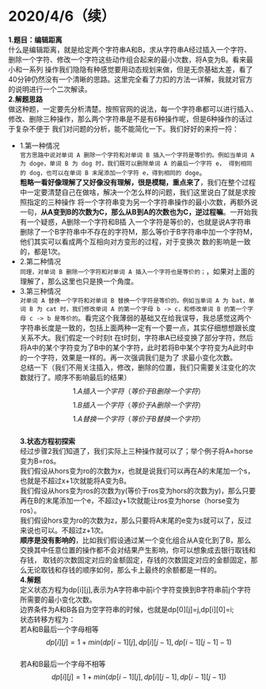 # 2020/4/6（续）  
**1.题目：编辑距离**  
什么是编辑距离，就是给定两个字符串A和B，求从字符串A经过插入一个字符、删除一个字符、修改一个字符这些动作组合起来的最小次数，将A变为B。看来最小和一系列
操作我们隐隐有种感觉要用动态规划来做，但是无奈基础太差，看了40分钟仍然没有一个清晰的思路。这里完全看了力扣的方法一详解，我就对官方的说明进行一个二次解读。  
**2.解题思路**  
做这种题，一定要先分析清楚。按照官网的说法，每一个字符串都可以进行插入、修改、删除三种操作，那么两个字符串是不是有6种操作呢，但是6种操作的话过于复杂不便于
我们对问题的分析，能不能简化一下。我们好好的来捋一捋：  
- 1.第一种情况  
`官方思路中说对单词 A 删除一个字符和对单词 B 插入一个字符是等价的。例如当单词 A 为 doge，单词 B 为 dog 时，我们既可以删除单词 A 的最后一个字符 e，
得到相同的 dog，也可以在单词 B 末尾添加一个字符 e，得到相同的 doge`。  
**粗略一看好像理解了又好像没有理解，很是模糊，重点来了**，我们在整个过程中一定要清楚自己在做啥，解决一个怎么样的问题，我们这里说白了就是求按照指定的三种操作
将一个字符串变为另一个字符串操作的最小次数，再额外说一句，**从A变到B的次数为C，那么从B到A的次数也为C，逆过程嘛**。一开始我有一个疑惑，A删除一个字符和B插
入一个字符是等价的，也就是说A字符串删除了一个B字符串中不存在的字符M，那么等价于B字符串中加一个字符M，他们其实可以看成两个互相向对方变形的过程，对于变换次
数的影响是一致的，都是1次。  
- 2.第二种情况  
`同理，对单词 B 删除一个字符和对单词 A 插入一个字符也是等价的；`，如果对上面的理解了，那么这里也只是换一个角度。
- 3.第三种情况  
`对单词 A 替换一个字符和对单词 B 替换一个字符是等价的。例如当单词 A 为 bat，单词 B 为 cat 时，我们修改单词 A 的第一个字母 b -> c，和修改单词 B 的第一个字母 c -> b
是等价的`。看完这个我薄弱的基础又在给我误导，我总感觉这两个字符串长度是一致的，包括上面两种一定有一个要一点，其实仔细想想跟长度关系不大。我们假定一个时刻t
在t时刻，字符串A已经变换了部分字符，然后将A中的某个字符变为了B中的某个字符，此时若将B中某个字符变为A此时中的一个字符，效果是一样的。再一次强调我们是为了
求最小变化次数。  
总结一下（我们不用关注插入，修改，删除的位置，我们只需要关注变化的次数就行了。顺序不影响最后的结果）
$$1.A插入一个字符（等价于B删除一个字符）$$
$$1.B插入一个字符（等价于A删除一个字符）$$
$$1.A替换一个字符（等价于B替换一个字符）$$  
**3.状态方程初探索**  
经过步骤2我们知道了，我们实际上三种操作就可以了；举个例子将A=horse 变为B=ros。  
我们假设从hors变为ro的次数为x，也就是说我们可以再在A的末尾加一个s，也就是不超过x+1次就能将A变为B。  
我们假设从hors变为ros的次数为y(等价于ros变为hors的次数为y)，那么只要再在B的末尾添加一个e，不超过y+1次就能让ros变为horse（horse变为ros）。  
我们假设hors变为ro的次数为z，那么只要将A末尾的e变为s就可以了，反过来说也可以。不超过z+1次。  
**顺序是没有影响的**，比如我们假设通过某一个变化组合从A变化到了B，那么交换其中任意位置的操作都不会对结果产生影响，你可以想象成去银行取钱和存钱，
取钱的次数固定对应的金额固定，存钱的次数固定对应的金额固定，那么无论取钱和存钱的顺序如何，那么卡上最终的余额都是一样的。  
**4.解题**  
定义状态方程为dp[i][j],表示为A字符串中前i个字符变换到B字符串前j个字符所需要的最小变化次数。  
边界条件为A和B各自为空字符串的时候，也就是dp[0][j]=j,dp[i][0]=i;  
状态转移方程为：  
若A和B最后一个字母相等  
$$dp[i][j]=1+min(dp[i-1][j],dp[i][j-1],dp[i-1][j-1]-1)$$  
若A和B最后一个字母不相等  
$$dp[i][j]=1+min(dp[i-1][j],dp[i][j-1],dp[i-1][j-1])$$ 
